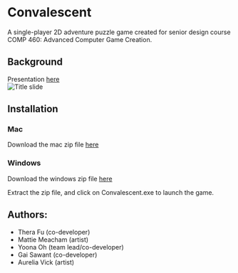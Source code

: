 # Convalescent
A single-player 2D adventure puzzle game created for senior design course
COMP 460: Advanced Computer Game Creation. 


## Background
Presentation [here](https://docs.google.com/presentation/d/1eiXpGKnxIXIjNXViqnIkRlTOc64Kg09F3kWJdTaQlUA/edit?usp=sharing) <br/>
![Title slide](https://github.com/yoonaoh/Convalescent/tree/master/assets/presentation.png)


## Installation

### Mac
Download the mac zip file [here](https://drive.google.com/open?id=1OpJip9-NhBJoGS1tC_I_HGzCHdrSMrmd)

### Windows
Download the windows zip file [here](https://drive.google.com/open?id=1xV2quecmmqRPRKn6YjmJG3DmylnMHLmH)

Extract the zip file, and click on Convalescent.exe to launch the game.


## Authors:
* Thera Fu (co-developer)
* Mattie Meacham (artist)
* Yoona Oh (team lead/co-developer)
* Gai Sawant (co-developer)
* Aurelia Vick (artist)
